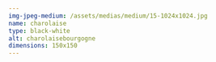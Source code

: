 ```yaml
---
img-jpeg-medium: /assets/medias/medium/15-1024x1024.jpg
name: charolaise
type: black-white
alt: charolaisebourgogne
dimensions: 150x150
---
```

